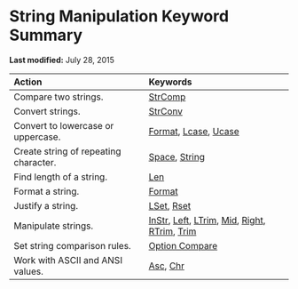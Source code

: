 
# String Manipulation Keyword Summary

 **Last modified:** July 28, 2015



|**Action**|**Keywords**|
|:-----|:-----|
|Compare two strings.| [StrComp](96b0e82d-e080-0c60-94d1-ddff10d6ee86.md)|
|Convert strings.| [StrConv](c0b92ca2-9850-7f37-07e0-8e313646c56c.md)|
|Convert to lowercase or uppercase.| [Format](67f60abf-0c77-49ec-924f-74ae6eb96ea8.md),  [Lcase](aeccc222-c9c7-85e9-fa03-8ac99bcfe9dd.md),  [Ucase](444bd68b-a2bf-11b2-e6b7-76edf9b03ecd.md)|
|Create string of repeating character.| [Space](fa531cfb-863f-ede9-34b8-6000711d71ed.md),  [String](d6c5c054-21b9-f777-acae-ac31710ba5c5.md)|
|Find length of a string.| [Len](5b5b8789-90cc-ac2c-e6a7-1da1d684bd81.md)|
|Format a string.| [Format](67f60abf-0c77-49ec-924f-74ae6eb96ea8.md)|
|Justify a string.| [LSet](ecf1dbcb-7f8d-9f98-2d49-f7ceb790415d.md),  [Rset](07a4f730-ef85-cbeb-30ac-ea51d161f27f.md)|
|Manipulate strings.| [InStr](d83b314a-e77c-fc18-0744-266f982a82b7.md),  [Left](2835aa57-6273-8f72-4ee8-ec19df26c5d9.md),  [LTrim](ffe13d6f-8e7a-3413-98a1-3263c771178b.md),  [Mid](5d5e7712-459a-d504-dae6-4b52a9a90c6f.md),  [Right](efa00f0a-8d7d-df81-f889-16de010c2f53.md),  [RTrim](ffe13d6f-8e7a-3413-98a1-3263c771178b.md),  [Trim](ffe13d6f-8e7a-3413-98a1-3263c771178b.md)|
|Set string comparison rules.| [Option Compare](9332562c-451e-50df-198a-21902fadac9c.md)|
|Work with ASCII and ANSI values.| [Asc](4c5775f4-792f-f9d0-6eff-41d6fff9048c.md),  [Chr](a9dc96ec-4719-8d24-144b-61d45fa58fe5.md)|
